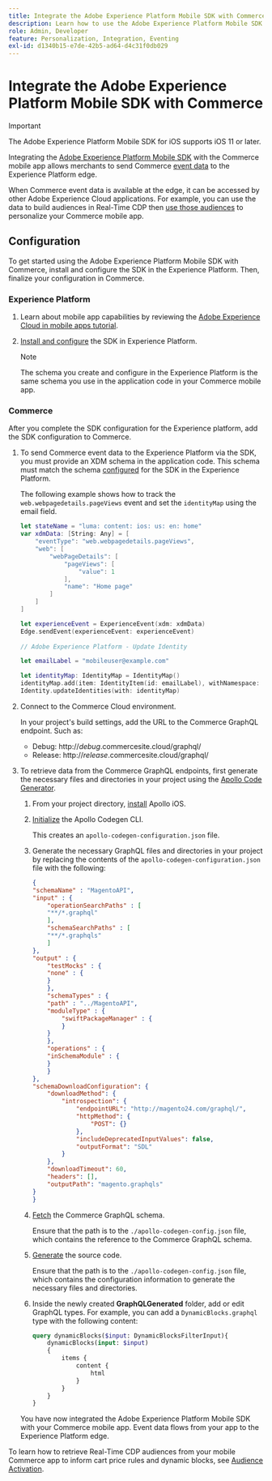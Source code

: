 ```yaml
---
title: Integrate the Adobe Experience Platform Mobile SDK with Commerce
description: Learn how to use the Adobe Experience Platform Mobile SDK with your headless or custom Commerce storefront.
role: Admin, Developer
feature: Personalization, Integration, Eventing
exl-id: d1340b15-e7de-42b5-ad64-d4c31f0db029
---
```

# Integrate the Adobe Experience Platform Mobile SDK with Commerce

>[!IMPORTANT]
>
>The Adobe Experience Platform Mobile SDK for iOS supports iOS 11 or later.

Integrating the [Adobe Experience Platform Mobile SDK](https://developer.adobe.com/client-sdks/home/) with the Commerce mobile app allows merchants to send Commerce  [event data](events.md) to the Experience Platform edge.

When Commerce event data is available at the edge, it can be accessed by other Adobe Experience Cloud applications. For example, you can use the data to build audiences in Real-Time CDP then [use those audiences](https://experienceleague.adobe.com/docs/commerce-admin/customers/audience-activation.html) to personalize your Commerce mobile app.

## Configuration

To get started using the Adobe Experience Platform Mobile SDK with Commerce, install and configure the SDK in the Experience Platform. Then, finalize your configuration in Commerce.

### Experience Platform

1. Learn about mobile app capabilities by reviewing the [Adobe Experience Cloud in mobile apps tutorial](https://experienceleague.adobe.com/docs/platform-learn/implement-mobile-sdk/overview.html).

1. [Install and configure](https://developer.adobe.com/client-sdks/documentation/getting-started/) the SDK in Experience Platform.

    >[!NOTE]
    >
    >The schema you create and configure in the Experience Platform is the same schema you use in the application code in your Commerce mobile app. 

### Commerce

After you complete the SDK configuration for the Experience platform, add the SDK configuration to Commerce.

1. To send Commerce event data to the Experience Platform via the SDK, you must provide an XDM schema in the application code. This schema must match the schema [configured](https://developer.adobe.com/client-sdks/home/getting-started/set-up-schemas-and-datasets/) for the SDK in the Experience Platform.

    The following example shows how to track the `web.webpagedetails.pageViews` event and set the `identityMap` using the email field.

    ```swift
    let stateName = "luma: content: ios: us: en: home"
    var xdmData: [String: Any] = [
        "eventType": "web.webpagedetails.pageViews",
        "web": [
            "webPageDetails": [
                "pageViews": [
                    "value": 1
                ],
                "name": "Home page"
            ]
        ]
    ]

    let experienceEvent = ExperienceEvent(xdm: xdmData)
    Edge.sendEvent(experienceEvent: experienceEvent)
        
    // Adobe Experience Platform - Update Identity

    let emailLabel = "mobileuser@example.com"

    let identityMap: IdentityMap = IdentityMap()
    identityMap.add(item: IdentityItem(id: emailLabel), withNamespace: "Email")
    Identity.updateIdentities(with: identityMap)
    ```

1. Connect to the Commerce Cloud environment.

    In your project's build settings, add the URL to the Commerce GraphQL endpoint. Such as:

    - Debug: http://_debug_.commercesite.cloud/graphql/
    - Release: http://_release_.commercesite.cloud/graphql/
    
1. To retrieve data from the Commerce GraphQL endpoints, first generate the necessary files and directories in your project using the [Apollo Code Generator](https://www.apollographql.com/docs/ios/).

    1. From your project directory, [install](https://www.apollographql.com/docs/ios/get-started#1-install-the-apollo-frameworks) Apollo iOS.
    
    1. [Initialize](https://www.apollographql.com/docs/ios/code-generation/codegen-cli/#initialize) the Apollo Codegen CLI.
    
        This creates an `apollo-codegen-configuration.json` file.
        
    1. Generate the necessary GraphQL files and directories in your project by replacing the contents of the `apollo-codegen-configuration.json` file with the following:

        ```json
        {
        "schemaName" : "MagentoAPI",
        "input" : {
            "operationSearchPaths" : [
            "**/*.graphql"
            ],
            "schemaSearchPaths" : [
            "**/*.graphqls"
            ]
        },
        "output" : {
            "testMocks" : {
            "none" : {
            }
            },
            "schemaTypes" : {
            "path" : "../MagentoAPI",
            "moduleType" : {
                "swiftPackageManager" : {
                }
            }
            },
            "operations" : {
            "inSchemaModule" : {
            }
            }
        },
        "schemaDownloadConfiguration": {
            "downloadMethod": {
                "introspection": {
                    "endpointURL": "http://magento24.com/graphql/",
                    "httpMethod": {
                        "POST": {}
                    },
                    "includeDeprecatedInputValues": false,
                    "outputFormat": "SDL"
                }
            },
            "downloadTimeout": 60,
            "headers": [],
            "outputPath": "magento.graphqls"
        }
        }
        ```
        
    1. [Fetch](https://www.apollographql.com/docs/ios/code-generation/codegen-cli/#fetch-schema) the Commerce GraphQL schema.
    
        Ensure that the path is to the `./apollo-codegen-config.json` file, which contains the reference to the Commerce GraphQL schema.

    1. [Generate](https://www.apollographql.com/docs/ios/code-generation/codegen-cli/#generate) the source code.
    
        Ensure that the path is to the `./apollo-codegen-config.json` file, which contains the configuration information to generate the necessary files and directories.

    1. Inside the newly created **GraphQLGenerated** folder, add or edit GraphQL types. For example, you can add a `DynamicBlocks.graphql` type with the following content:

        ```graphql
        query dynamicBlocks($input: DynamicBlocksFilterInput){
            dynamicBlocks(input: $input)
            {
                items {
                    content {
                        html
                    }
                }
            }
        }
        ```

    You have now integrated the Adobe Experience Platform Mobile SDK with your Commerce mobile app. Event data flows from your app to the Experience Platform edge.

To learn how to retrieve Real-Time CDP audiences from your mobile Commerce app to inform cart price rules and dynamic blocks, see [Audience Activation](https://experienceleague.adobe.com/docs/commerce-admin/customers/audience-activation.html#retrieve-audiences-using-the-adobe-experience-platform-mobile-sdk).
